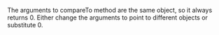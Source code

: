 The arguments to compareTo method are the same object, so it always returns 0.
Either change the arguments to point to different objects or substitute 0.
